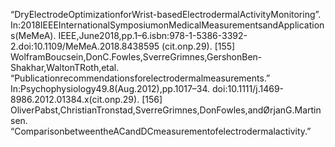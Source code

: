 “DryElectrodeOptimizationforWrist-basedElectrodermalActivityMonitoring”.
In:2018IEEEInternationalSymposiumonMedicalMeasurementsandApplications(MeMeA).
IEEE,June2018,pp.1–6.isbn:978-1-5386-3392-2.doi:10.1109/MeMeA.2018.8438595
(cit.onp.29).
[155] WolframBoucsein,DonC.Fowles,SverreGrimnes,GershonBen-Shakhar,WaltonTRoth,etal.
“Publicationrecommendationsforelectrodermalmeasurements.”
In:Psychophysiology49.8(Aug.2012),pp.1017–34.
doi:10.1111/j.1469-8986.2012.01384.x(cit.onp.29).
[156] OliverPabst,ChristianTronstad,SverreGrimnes,DonFowles,andØrjanG.Martinsen.
“ComparisonbetweentheACandDCmeasurementofelectrodermalactivity.”